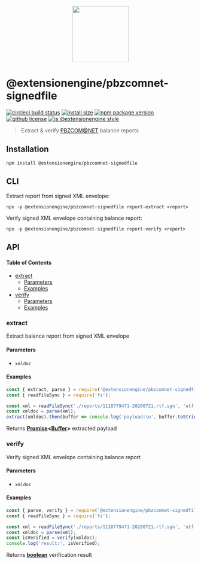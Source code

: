 <p align="center">
  <a href="#">
    <img width="150" src="https://cdn.jsdelivr.net/gh/ExtensionEngine/pbzcomnet-signedfile/media/logo.svg">
  </a>
</p>

# @extensionengine/pbzcomnet-signedfile

[![circleci build status](https://badgen.net/circleci/github/ExtensionEngine/pbzcomnet-signedfile/master?icon)](https://app.circleci.com/pipelines/github/ExtensionEngine/pbzcomnet-signedfile?branch=master)
[![install size](https://badgen.net/packagephobia/install/@extensionengine/pbzcomnet-signedfile)](https://packagephobia.now.sh/result?p=@extensionengine/pbzcomnet-signedfile)
[![npm package version](https://badgen.net/npm/v/@extensionengine/pbzcomnet-signedfile)](https://npm.im/@extensionengine/pbzcomnet-signedfile)
[![github license](https://badgen.net/github/license/ExtensionEngine/pbzcomnet-signedfile)](https://github.com/ExtensionEngine/pbzcomnet-signedfile/blob/master/LICENSE)
[![js @extensionengine style](https://badgen.net/badge/code%20style/@extensionengine/black)](https://github.com/ExtensionEngine/eslint-config)

> Extract & verify [PBZCOM@NET](http://com.pbz.hr/) balance reports

## Installation

    npm install @extensionengine/pbzcomnet-signedfile

## CLI

Extract report from signed XML envelope:

    npx -p @extensionengine/pbzcomnet-signedfile report-extract <report>

Verify signed XML envelope containing balance report:

    npx -p @extensionengine/pbzcomnet-signedfile report-verify <report>

## API

<!-- Generated by documentation.js. Update this documentation by updating the source code. -->

#### Table of Contents

-   [extract](#extract)
    -   [Parameters](#parameters)
    -   [Examples](#examples)
-   [verify](#verify)
    -   [Parameters](#parameters-1)
    -   [Examples](#examples-1)

### extract

Extract balance report from signed XML envelope

#### Parameters

-   `xmldoc`  

#### Examples

```javascript
const { extract, parse } = require('@extensionengine/pbzcomnet-signedfile');
const { readFileSync } = require('fs');

const xml = readFileSync('./reports/1110779471-20200721.rtf.sgn', 'utf-8');
const xmldoc = parse(xml);
extract(xmldoc).then(buffer => console.log('payload:\n', buffer.toString()));
```

Returns **[Promise](https://developer.mozilla.org/docs/Web/JavaScript/Reference/Global_Objects/Promise)&lt;[Buffer](https://nodejs.org/api/buffer.html)>** extracted payload

### verify

Verify signed XML envelope containing balance report

#### Parameters

-   `xmldoc`  

#### Examples

```javascript
const { parse, verify } = require('@extensionengine/pbzcomnet-signedfile');
const { readFileSync } = require('fs');

const xml = readFileSync('./reports/1110779471-20200721.rtf.sgn', 'utf-8');
const xmldoc = parse(xml);
const isVerified = verify(xmldoc);
console.log('result:', isVerified);
```

Returns **[boolean](https://developer.mozilla.org/docs/Web/JavaScript/Reference/Global_Objects/Boolean)** verification result
